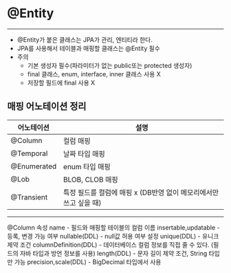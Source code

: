 # @Entity
------------------------------------
- @Entity가 붙은 클래스는 JPA가 관리, 엔티티라 한다.
- JPA를 사용해서 테이블과 매핑할 클래스는 @Entity 필수
- 주의 
    - 기본 생성자 필수(파라미터가 없는 public또는 protected 생성자)
    - final 클래스, enum, interface, inner 클래스 사용 X
    - 저장할 필드에 final 사용 X
     

## 매핑 어노테이션 정리
| 어노테이션 | 설명  | 
|--------|----------|
|@Column|컬럼 매핑|
|@Temporal|날짜 타입 매핑|
|@Enumerated|enum 타입 매핑|
|@Lob|BLOB, CLOB 매핑|
|@Transient|특정 필드를 컬럼에 매핑 x (DB반영 없이 메모리에서만 쓰고 싶을 때)|

-------------------
@Column 속성
 name - 필드와 매핑할 테이블의 컬럼 이름
 insertable,updatable - 등록, 변경 가능 여부
 nullable(DDL) - null값 허용 여부 설정
 unique(DDL) - 유니크 제약 조건
 columnDefinition(DDL) - 데이터베이스 컬럼 정보를 직접 줄 수 있다. (필드의 자바 타입과 방언 정보를 사용)
 length(DDL) - 문자 길이 제약 조건, String 타입만 가능
 precision,scale(DDL) - BigDecimal 타입에서 사용  
